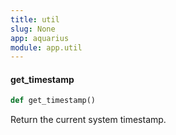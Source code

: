 ```yaml
---
title: util
slug: None
app: aquarius
module: app.util
---
```

#### get\_timestamp

```python
def get_timestamp()
```

Return the current system timestamp.

